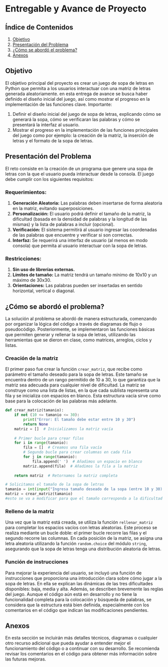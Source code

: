 # Entregable y Avance de Proyecto

## Índice de Contenidos
1. [Objetivo](#objetivo)
2. [Presentación del Problema](#presentación-del-problema)
3. [¿Cómo se abordó el problema?](#cómo-se-abordó-el-problema)
4. [Anexos](#anexos)

## Objetivo

El objetivo principal del proyecto es crear un juego de sopa de letras en Python que permita a los usuarios interactuar con una matriz de letras generada aleatoriamente. en esta entrega de avance se busca haber definido el diseño inicial del juego, así como mostrar el progreso en la implementación de las funciones clave. Importante:

1. Definir el diseño inicial del juego de sopa de letras, explicando cómo se generará la sopa, cómo se verificaran las palabras y cómo se presentará la interfaz al usuario.
2. Mostrar el progreso en la implementación de las funciones principales del juego como por ejemplo: la creación de la matriz, la inserción de letras y el formato de la sopa de letras.

## Presentación del Problema

El reto consiste en la creación de un programa que genere una sopa de letras con la que el usuario pueda interactuar desde la consola. El juego debe cumplir con los siguientes requisitos:

### Requerimientos:
1. **Generación Aleatoria:** Las palabras deben insertarse de forma aleatoria en la matriz, evitando superposiciones.
2. **Personalización:** El usuario podrá definir el tamaño de la matriz, la dificultad (basada en la densidad de palabras y la longitud de las mismas) y la lista de palabras a incluir (opcional).
3. **Verificación:** El sistema permitirá al usuario ingresar las coordenadas de las palabras que encuentre y verificar si son correctas.
4. **Interfaz:** Se requerirá una interfaz de usuario (al menos en modo consola) que permita al usuario interactuar con la sopa de letras.

### Restricciones:
1. **Sin uso de librerías externas.**
2. **Límites de tamaño:** La matriz tendrá un tamaño mínimo de 10x10 y un máximo de 30x30.
3. **Orientaciones:** Las palabras pueden ser insertadas en sentido horizontal, vertical o diagonal.

## ¿Cómo se abordó el problema?

La solución al problema se abordó de manera estructurada, comenzando por organizar la lógica del código a través de diagramas de flujo o pseudocódigo. Posteriormente, se implementaron las funciones básicas que permiten generar y rellenar la sopa de letras, utilizando las herramientas que se dieron en clase, como matrices, arreglos, ciclos y listas.

### Creación de la matriz
El primer paso fue crear la función `crear_matriz`, que recibe como parámetro el tamaño deseado para la sopa de letras. Este tamaño se encuentra dentro de un rango permitido de 10 a 30, lo que garantiza que la matriz sea adecuada para cualquier nivel de dificultad. La matriz se construye como una lista de listas, en la que cada sublista representa una fila y se inicializa con espacios en blanco. Esta estructura vacía sirve como base para la colocación de las palabras más adelante.

```python
def crear_matriz(tamanio):   
    if not (10 <= tamanio <= 30):   
        print("Error: El tamaño debe estar entre 10 y 30")
        return None
    matriz = []  # Inicializamos la matriz vacía
    
    # Primer bucle para crear filas
    for i in range(tamanio):
        fila = []  # Creamos una fila vacía
        # Segundo bucle para crear columnas en cada fila
        for j in range(tamanio):
            fila.append(' ')  # Añadimos un espacio en blanco
        matriz.append(fila)  # Añadimos la fila a la matriz
    
    return matriz  # Retornamos la matriz completa

# Solicitamos el tamaño de la sopa de letras
tamanio = int(input("Ingresa tamaño deseado de la sopa (entre 10 y 30): "))
matriz = crear_matriz(tamanio)  
#esto se va a modificar para que el tamaño corresponda a la dificultad elegida
```

### Relleno de la matriz
Una vez que la matriz está creada, se utiliza la función `rellenar_matriz` para completar los espacios vacíos con letras aleatorias. Este proceso se realiza mediante un bucle doble: el primer bucle recorre las filas y el segundo recorre las columnas. En cada posición de la matriz, se asigna una letra aleatoria utilizando la función `random.choice` del módulo `string`, asegurando que la sopa de letras tenga una distribución aleatoria de letras.

### Función de instrucciones
Para mejorar la experiencia del usuario, se incluyó una función de instrucciones que proporciona una introducción clara sobre cómo jugar a la sopa de letras. En ella se explican las dinámicas de las tres dificultades disponibles: baja, media y alta. Además, se describen brevemente las reglas del juego. Aunque el código aún está en desarrollo y no tiene la funcionalidad completa para la colocación y búsqueda de palabras, se considera que la estructura está bien definida, especialmente con los comentarios en el código que indican las modificaciones pendientes.

## Anexos

En esta sección se incluirán más detalles técnicos, diagramas o cualquier otro recurso adicional que pueda ayudar a entender mejor el funcionamiento del código o a continuar con su desarrollo. Se recomienda revisar los comentarios en el código para obtener más información sobre las futuras mejoras.




